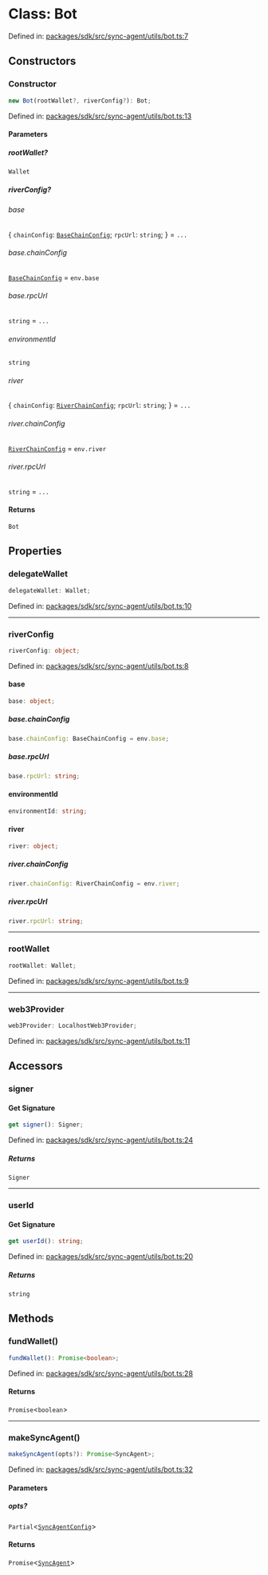 # Class: Bot

Defined in: [packages/sdk/src/sync-agent/utils/bot.ts:7](https://github.com/towns-protocol/towns/blob/0db1fd0ac7258e8db8cedfb6183e8eade8284fa1/packages/sdk/src/sync-agent/utils/bot.ts#L7)

## Constructors

### Constructor

```ts
new Bot(rootWallet?, riverConfig?): Bot;
```

Defined in: [packages/sdk/src/sync-agent/utils/bot.ts:13](https://github.com/towns-protocol/towns/blob/0db1fd0ac7258e8db8cedfb6183e8eade8284fa1/packages/sdk/src/sync-agent/utils/bot.ts#L13)

#### Parameters

##### rootWallet?

`Wallet`

##### riverConfig?

###### base

\{
  `chainConfig`: [`BaseChainConfig`](../../Towns-Protocol-Web3/interfaces/BaseChainConfig.md);
  `rpcUrl`: `string`;
\} = `...`

###### base.chainConfig

[`BaseChainConfig`](../../Towns-Protocol-Web3/interfaces/BaseChainConfig.md) = `env.base`

###### base.rpcUrl

`string` = `...`

###### environmentId

`string`

###### river

\{
  `chainConfig`: [`RiverChainConfig`](../../Towns-Protocol-Web3/interfaces/RiverChainConfig.md);
  `rpcUrl`: `string`;
\} = `...`

###### river.chainConfig

[`RiverChainConfig`](../../Towns-Protocol-Web3/interfaces/RiverChainConfig.md) = `env.river`

###### river.rpcUrl

`string` = `...`

#### Returns

`Bot`

## Properties

### delegateWallet

```ts
delegateWallet: Wallet;
```

Defined in: [packages/sdk/src/sync-agent/utils/bot.ts:10](https://github.com/towns-protocol/towns/blob/0db1fd0ac7258e8db8cedfb6183e8eade8284fa1/packages/sdk/src/sync-agent/utils/bot.ts#L10)

***

### riverConfig

```ts
riverConfig: object;
```

Defined in: [packages/sdk/src/sync-agent/utils/bot.ts:8](https://github.com/towns-protocol/towns/blob/0db1fd0ac7258e8db8cedfb6183e8eade8284fa1/packages/sdk/src/sync-agent/utils/bot.ts#L8)

#### base

```ts
base: object;
```

##### base.chainConfig

```ts
base.chainConfig: BaseChainConfig = env.base;
```

##### base.rpcUrl

```ts
base.rpcUrl: string;
```

#### environmentId

```ts
environmentId: string;
```

#### river

```ts
river: object;
```

##### river.chainConfig

```ts
river.chainConfig: RiverChainConfig = env.river;
```

##### river.rpcUrl

```ts
river.rpcUrl: string;
```

***

### rootWallet

```ts
rootWallet: Wallet;
```

Defined in: [packages/sdk/src/sync-agent/utils/bot.ts:9](https://github.com/towns-protocol/towns/blob/0db1fd0ac7258e8db8cedfb6183e8eade8284fa1/packages/sdk/src/sync-agent/utils/bot.ts#L9)

***

### web3Provider

```ts
web3Provider: LocalhostWeb3Provider;
```

Defined in: [packages/sdk/src/sync-agent/utils/bot.ts:11](https://github.com/towns-protocol/towns/blob/0db1fd0ac7258e8db8cedfb6183e8eade8284fa1/packages/sdk/src/sync-agent/utils/bot.ts#L11)

## Accessors

### signer

#### Get Signature

```ts
get signer(): Signer;
```

Defined in: [packages/sdk/src/sync-agent/utils/bot.ts:24](https://github.com/towns-protocol/towns/blob/0db1fd0ac7258e8db8cedfb6183e8eade8284fa1/packages/sdk/src/sync-agent/utils/bot.ts#L24)

##### Returns

`Signer`

***

### userId

#### Get Signature

```ts
get userId(): string;
```

Defined in: [packages/sdk/src/sync-agent/utils/bot.ts:20](https://github.com/towns-protocol/towns/blob/0db1fd0ac7258e8db8cedfb6183e8eade8284fa1/packages/sdk/src/sync-agent/utils/bot.ts#L20)

##### Returns

`string`

## Methods

### fundWallet()

```ts
fundWallet(): Promise<boolean>;
```

Defined in: [packages/sdk/src/sync-agent/utils/bot.ts:28](https://github.com/towns-protocol/towns/blob/0db1fd0ac7258e8db8cedfb6183e8eade8284fa1/packages/sdk/src/sync-agent/utils/bot.ts#L28)

#### Returns

`Promise`\<`boolean`\>

***

### makeSyncAgent()

```ts
makeSyncAgent(opts?): Promise<SyncAgent>;
```

Defined in: [packages/sdk/src/sync-agent/utils/bot.ts:32](https://github.com/towns-protocol/towns/blob/0db1fd0ac7258e8db8cedfb6183e8eade8284fa1/packages/sdk/src/sync-agent/utils/bot.ts#L32)

#### Parameters

##### opts?

`Partial`\<[`SyncAgentConfig`](../interfaces/SyncAgentConfig.md)\>

#### Returns

`Promise`\<[`SyncAgent`](SyncAgent.md)\>
